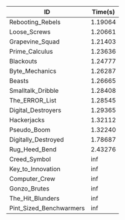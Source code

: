 |ID|Time(s)|
|-|-|
|Rebooting_Rebels|1.19064|
|Loose_Screws|1.20661|
|Grapevine_Squad|1.21403|
|Prime_Calculus|1.23636|
|Blackouts|1.24777|
|Byte_Mechanics|1.26287|
|Beasts|1.26665|
|Smalltalk_Dribble|1.28408|
|The_ERROR_List|1.28545|
|Digital_Destroyers|1.29365|
|Hackerjacks|1.32112|
|Pseudo_Boom|1.32240|
|Digitally_Destroyed|1.78687|
|Rug_Heed_Bend|2.43276|
|Creed_Symbol|inf|
|Key_to_Innovation|inf|
|Computer_Crew|inf|
|Gonzo_Brutes|inf|
|The_Hit_Blunders|inf|
|Pint_Sized_Benchwarmers|inf|
